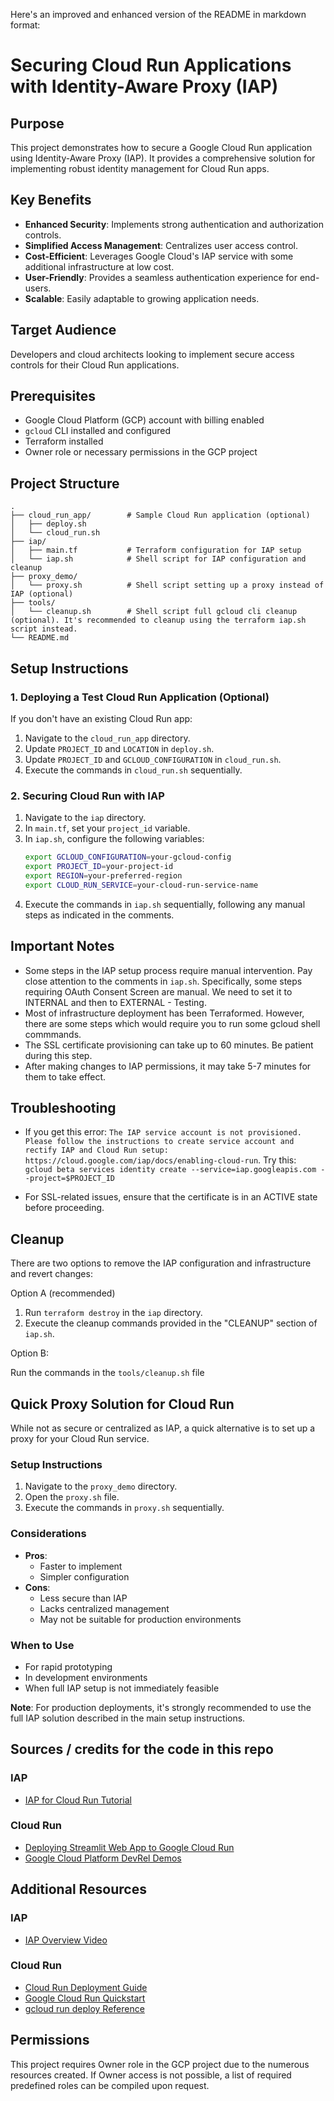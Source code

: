 Here's an improved and enhanced version of the README in markdown format:

# Securing Cloud Run Applications with Identity-Aware Proxy (IAP)

## Purpose

This project demonstrates how to secure a Google Cloud Run application using Identity-Aware Proxy (IAP). It provides a comprehensive solution for implementing robust identity management for Cloud Run apps.

## Key Benefits

- **Enhanced Security**: Implements strong authentication and authorization controls.
- **Simplified Access Management**: Centralizes user access control.
- **Cost-Efficient**: Leverages Google Cloud's IAP service with some additional infrastructure at low cost.
- **User-Friendly**: Provides a seamless authentication experience for end-users.
- **Scalable**: Easily adaptable to growing application needs.

## Target Audience

Developers and cloud architects looking to implement secure access controls for their Cloud Run applications.

## Prerequisites

- Google Cloud Platform (GCP) account with billing enabled
- `gcloud` CLI installed and configured
- Terraform installed
- Owner role or necessary permissions in the GCP project

## Project Structure

```
.
├── cloud_run_app/        # Sample Cloud Run application (optional)
│   ├── deploy.sh
│   └── cloud_run.sh
├── iap/
│   ├── main.tf           # Terraform configuration for IAP setup
│   └── iap.sh            # Shell script for IAP configuration and cleanup
├── proxy_demo/
│   └── proxy.sh          # Shell script setting up a proxy instead of IAP (optional)
├── tools/
│   └── cleanup.sh        # Shell script full gcloud cli cleanup (optional). It's recommended to cleanup using the terraform iap.sh script instead.
└── README.md
```

## Setup Instructions

### 1. Deploying a Test Cloud Run Application (Optional)

If you don't have an existing Cloud Run app:

1. Navigate to the `cloud_run_app` directory.
2. Update `PROJECT_ID` and `LOCATION` in `deploy.sh`.
3. Update `PROJECT_ID` and `GCLOUD_CONFIGURATION` in `cloud_run.sh`.
4. Execute the commands in `cloud_run.sh` sequentially.

### 2. Securing Cloud Run with IAP

1. Navigate to the `iap` directory.
2. In `main.tf`, set your `project_id` variable.
3. In `iap.sh`, configure the following variables:
   ```sh
   export GCLOUD_CONFIGURATION=your-gcloud-config
   export PROJECT_ID=your-project-id
   export REGION=your-preferred-region
   export CLOUD_RUN_SERVICE=your-cloud-run-service-name
   ```
4. Execute the commands in `iap.sh` sequentially, following any manual steps as indicated in the comments.

## Important Notes

- Some steps in the IAP setup process require manual intervention. Pay close attention to the comments in `iap.sh`. Specifically, some steps requiring OAuth Consent Screen are manual. We need to set it to INTERNAL and then to EXTERNAL - Testing.
- Most of infrastructure deployment has been Terraformed. However, there are some steps which would require you to run some gcloud shell commmands. 
- The SSL certificate provisioning can take up to 60 minutes. Be patient during this step.
- After making changes to IAP permissions, it may take 5-7 minutes for them to take effect.

## Troubleshooting

- If you get this error: `The IAP service account is not provisioned. Please follow the instructions to create service account and rectify IAP and Cloud Run setup: https://cloud.google.com/iap/docs/enabling-cloud-run`. 
Try this:
`gcloud beta services identity create --service=iap.googleapis.com --project=$PROJECT_ID`

- For SSL-related issues, ensure that the certificate is in an ACTIVE state before proceeding.

## Cleanup

There are two options to remove the IAP configuration and infrastructure and revert changes:

Option A (recommended)

1. Run `terraform destroy` in the `iap` directory.
2. Execute the cleanup commands provided in the "CLEANUP" section of `iap.sh`.

Option B:

Run the commands in the `tools/cleanup.sh` file

## Quick Proxy Solution for Cloud Run

While not as secure or centralized as IAP, a quick alternative is to set up a proxy for your Cloud Run service.

### Setup Instructions

1. Navigate to the `proxy_demo` directory.
2. Open the `proxy.sh` file.
3. Execute the commands in `proxy.sh` sequentially.

### Considerations

- **Pros**: 
  - Faster to implement
  - Simpler configuration
- **Cons**:
  - Less secure than IAP
  - Lacks centralized management
  - May not be suitable for production environments

### When to Use

- For rapid prototyping
- In development environments
- When full IAP setup is not immediately feasible

**Note**: For production deployments, it's strongly recommended to use the full IAP solution described in the main setup instructions.
## Sources / credits for the code in this repo

### IAP

- [IAP for Cloud Run Tutorial](https://codelabs.developers.google.com/secure-serverless-application-with-identity-aware-proxy)

### Cloud Run
- [Deploying Streamlit Web App to Google Cloud Run](https://medium.com/google-cloud/how-to-deploy-your-streamlit-web-app-to-google-cloud-run-with-ease-c9f044aabc12)
- [Google Cloud Platform DevRel Demos](https://github.com/GoogleCloudPlatform/devrel-demos/tree/main/ai-ml/gemini-chatbot-app/lesson01)

## Additional Resources

### IAP
- [IAP Overview Video](https://www.youtube.com/watch?v=ayTGOuCaxuc)
### Cloud Run
- [Cloud Run Deployment Guide](https://cloud.google.com/run/docs/quickstarts/build-and-deploy/deploy-python-service)
- [Google Cloud Run Quickstart](https://cloud.google.com/run/docs/quickstarts/build-and-deploy/deploy-python-service)
- [gcloud run deploy Reference](https://cloud.google.com/sdk/gcloud/reference/run/deploy)

## Permissions

This project requires Owner role in the GCP project due to the numerous resources created. If Owner access is not possible, a list of required predefined roles can be compiled upon request.
